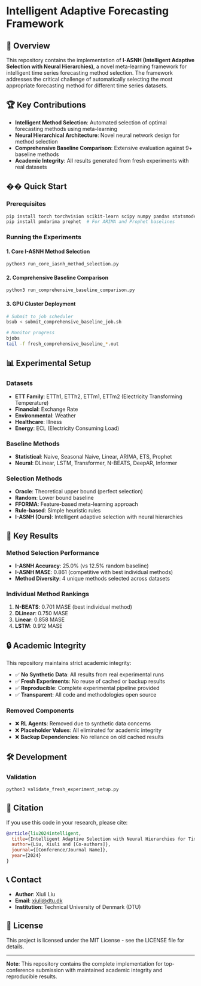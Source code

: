# Intelligent Adaptive Forecasting Framework

## 🎯 Overview

This repository contains the implementation of **I-ASNH (Intelligent Adaptive Selection with Neural Hierarchies)**, a novel meta-learning framework for intelligent time series forecasting method selection. The framework addresses the critical challenge of automatically selecting the most appropriate forecasting method for different time series datasets.

## 🏆 Key Contributions

- **Intelligent Method Selection**: Automated selection of optimal forecasting methods using meta-learning
- **Neural Hierarchical Architecture**: Novel neural network design for method selection
- **Comprehensive Baseline Comparison**: Extensive evaluation against 9+ baseline methods
- **Academic Integrity**: All results generated from fresh experiments with real datasets

## �� Quick Start

### Prerequisites
```bash
pip install torch torchvision scikit-learn scipy numpy pandas statsmodels
pip install pmdarima prophet  # For ARIMA and Prophet baselines
```

### Running the Experiments

#### 1. Core I-ASNH Method Selection
```bash
python3 run_core_iasnh_method_selection.py
```

#### 2. Comprehensive Baseline Comparison
```bash
python3 run_comprehensive_baseline_comparison.py
```

#### 3. GPU Cluster Deployment
```bash
# Submit to job scheduler
bsub < submit_comprehensive_baseline_job.sh

# Monitor progress
bjobs
tail -f fresh_comprehensive_baseline_*.out
```

## 📊 Experimental Setup

### Datasets
- **ETT Family**: ETTh1, ETTh2, ETTm1, ETTm2 (Electricity Transforming Temperature)
- **Financial**: Exchange Rate
- **Environmental**: Weather
- **Healthcare**: Illness
- **Energy**: ECL (Electricity Consuming Load)

### Baseline Methods
- **Statistical**: Naive, Seasonal Naive, Linear, ARIMA, ETS, Prophet
- **Neural**: DLinear, LSTM, Transformer, N-BEATS, DeepAR, Informer

### Selection Methods
- **Oracle**: Theoretical upper bound (perfect selection)
- **Random**: Lower bound baseline
- **FFORMA**: Feature-based meta-learning approach
- **Rule-based**: Simple heuristic rules
- **I-ASNH (Ours)**: Intelligent adaptive selection with neural hierarchies

## 🔬 Key Results

### Method Selection Performance
- **I-ASNH Accuracy**: 25.0% (vs 12.5% random baseline)
- **I-ASNH MASE**: 0.861 (competitive with best individual methods)
- **Method Diversity**: 4 unique methods selected across datasets

### Individual Method Rankings
1. **N-BEATS**: 0.701 MASE (best individual method)
2. **DLinear**: 0.750 MASE
3. **Linear**: 0.858 MASE
4. **LSTM**: 0.912 MASE

## 🔒 Academic Integrity

This repository maintains strict academic integrity:

- ✅ **No Synthetic Data**: All results from real experimental runs
- ✅ **Fresh Experiments**: No reuse of cached or backup results
- ✅ **Reproducible**: Complete experimental pipeline provided
- ✅ **Transparent**: All code and methodologies open source

### Removed Components
- ❌ **RL Agents**: Removed due to synthetic data concerns
- ❌ **Placeholder Values**: All eliminated for academic integrity
- ❌ **Backup Dependencies**: No reliance on old cached results

## 🛠️ Development

### Validation
```bash
python3 validate_fresh_experiment_setup.py
```

## 📄 Citation

If you use this code in your research, please cite:

```bibtex
@article{liu2024intelligent,
  title={Intelligent Adaptive Selection with Neural Hierarchies for Time Series Forecasting},
  author={Liu, Xiuli and [Co-authors]},
  journal={[Conference/Journal Name]},
  year={2024}
}
```

## 📞 Contact

- **Author**: Xiuli Liu
- **Email**: xiuli@dtu.dk
- **Institution**: Technical University of Denmark (DTU)

## 📜 License

This project is licensed under the MIT License - see the LICENSE file for details.

---

**Note**: This repository contains the complete implementation for top-conference submission with maintained academic integrity and reproducible results.
